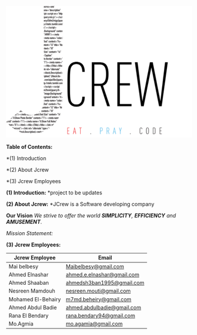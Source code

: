 ![JCrew Logo](https://github.com/maibelbesy/Jcrew/blob/master/images/jcrewlogo.png)


**Table of Contents:**

  *(1) Introduction

  *(2) About Jcrew

  *(3) Jcrew Employees


**(1) Introduction:**
*project to be updates


**(2) About Jcrew:**
*JCrew is a Software developing company

**Our Vision**
*We strive to offer the world **SIMPLICITY**, **EFFICIENCY** and **AMUSEMENT**.*

*Mission Statement:*


**(3) Jcrew Employees:**

Jcrew Employee | Email
---------------| -----
Mai belbesy | Maibelbesy@gmail.com
Ahmed Elnashar | ahmed.e.elnashar@gmail.com
Ahmed Shaaban | ahmedsh3ban1995@gmail.com
Nesreen Mamdouh | nesreen.mouti@gmail.com
Mohamed El-Behairy | m7md.beheiry@gmail.com
Ahmed Abdul Badie | ahmed.abdulbadie@gmail.com
Rana El Bendary | rana.bendary94@gmail.com
Mo.Agmia | mo.agamia@gmail.com
